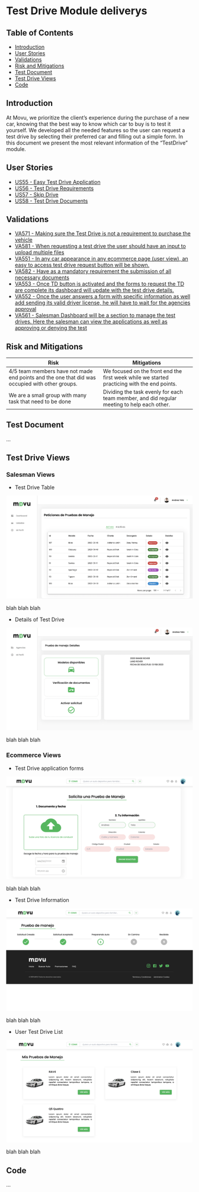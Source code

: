 # Test Drive Module deliverys
## Table of Contents
- [Introduction](#introduction)
- [User Stories](#user-stories)
- [Validations](#validations)
- [Risk and Mitigations](#risk-and-mitigations)
- [Test Document](#test-document)
- [Test Drive Views](#test-drive-views)
- [Code](#code)

## Introduction
At Movu, we prioritize the client’s experience during the purchase of a new car, knowing that the best way to know which car to buy is to test it yourself. We developed all the needed features so  the user can request a test drive by selecting their preferred car and filling out a simple form. In this document we present the most relevant information of the “TestDrive” module.

## User Stories
- [US55 - Easy Test Drive Application](https://github.com/IvanDLar/MOVU-Docs/milestone/19)
- [US56 - Test Drive Requirements](https://github.com/IvanDLar/MOVU-Docs/milestone/20)
- [US57 - Skip Drive](https://github.com/IvanDLar/MOVU-Docs/milestone/21)
- [US58 - Test Drive Documents](https://github.com/IvanDLar/MOVU-Docs/milestone/22)

## Validations
- [VA571 - Making sure the Test Drive is not a requirement to purchase the vehicle](https://github.com/IvanDLar/MOVU-Docs/issues/94)
- [VA581 - When requesting a test drive the user should have an input to upload multiple files](https://github.com/IvanDLar/MOVU-Docs/issues/96)
- [VA551 - In any car appearance in any ecommerce page (user view), an easy to access test drive request button will be shown.](https://github.com/IvanDLar/MOVU-Docs/issues/65)
- [VA582 - Have as a mandatory requirement the submission of all necessary documents](https://github.com/IvanDLar/MOVU-Docs/issues/98)
- [VA553 - Once TD button is activated and the forms to request the TD are complete its dashboard will update with the test drive details.](https://github.com/IvanDLar/MOVU-Docs/issues/67)
- [VA552 - Once the user answers a form with specific information as well add sending its valid driver license, he will have to wait for the agencies approval](https://github.com/IvanDLar/MOVU-Docs/issues/66)
- [VA561 - Salesman Dashboard will be a section to manage the test drives. Here the salesman can view the applications as well as approving or denying the test](https://github.com/IvanDLar/MOVU-Docs/issues/86)


## Risk and Mitigations
| Risk                 | Mitigations            |
|----------------------|------------------------|
| 4/5 team members have not made end points and the one that did was occupied with other groups.| We focused on the front end the first week while we started practicing with the end points.|
| We are a small group with many task that need to be done   | Dividing the task evenly for each team member, and did regular meeting to help each other.|


## Test Document
...

## Test Drive Views
### Salesman Views
- Test Drive Table

![TD Employee Table](https://github.com/IvanDLar/MOVU-Docs/blob/main/Modules/TD_TestDrive/img/employee_testDriveList.png)

blah blah blah

- Details of Test Drive

![Details of test drive](https://github.com/IvanDLar/MOVU-Docs/blob/main/Modules/TD_TestDrive/img/TDDetails.png)

blah blah blah

### Ecommerce Views
- Test Drive application forms

![User test drive forms](https://github.com/IvanDLar/MOVU-Docs/blob/main/Modules/TD_TestDrive/img/testDriveDoc.png)

blah blah blah

- Test Drive Information 

![User test drive information](https://github.com/IvanDLar/MOVU-Docs/blob/main/Modules/TD_TestDrive/img/testDriveData.png)

blah blah blah

- User Test Drive List

![User test drive list](https://github.com/IvanDLar/MOVU-Docs/blob/main/Modules/TD_TestDrive/img/testDriveList.png)

blah blah blah

## Code
...
